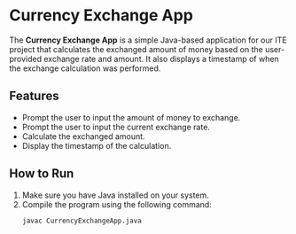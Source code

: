# Currency Exchange App

The **Currency Exchange App** is a simple Java-based application for our ITE project that calculates the exchanged amount of money based on the user-provided exchange rate and amount. It also displays a timestamp of when the exchange calculation was performed.

## Features

- Prompt the user to input the amount of money to exchange.
- Prompt the user to input the current exchange rate.
- Calculate the exchanged amount.
- Display the timestamp of the calculation.

## How to Run

1. Make sure you have Java installed on your system.
2. Compile the program using the following command:
   ```sh
   javac CurrencyExchangeApp.java